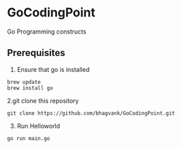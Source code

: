 # GoCodingPoint

Go Programming constructs


## Prerequisites

1. Ensure that go is installed
```
brew update
brew install go

```
 

2.git clone this repository
```
git clone https://github.com/bhagvank/GoCodingPoint.git

```

3. Run Helloworld

```
go run main.go
```

